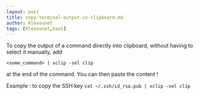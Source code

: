 ```yaml
---
layout: post
title: copy-terminal-output-in-clipboard.md
author: Klexounet
tags: [Klexounet,bash]
---
```

To copy the output of a command directly into clipboard, without having to select it manually, add 

```<some_command> | xclip -sel clip```

at the end of the command. You can then paste the content !

Example : to copy the SSH key `cat ~/.ssh/id_rsa.pub | xclip -sel clip`
